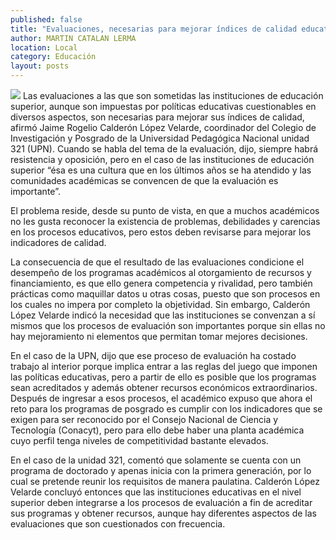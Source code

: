 ```yaml
---
published: false
title: "Evaluaciones, necesarias para mejorar índices de calidad educativa: Calderón"
author: MARTIN CATALAN LERMA
location: Local
category: Educación
layout: posts
---
```


![](http://i.imgur.com/LaHWcJ2m.jpg)
Las evaluaciones a las que son sometidas las instituciones de educación superior, aunque son impuestas por políticas educativas cuestionables en diversos aspectos, son necesarias para mejorar sus índices de calidad, afirmó Jaime Rogelio Calderón López Velarde, coordinador del Colegio de Investigación y Posgrado de la Universidad Pedagógica Nacional unidad 321 (UPN).
Cuando se habla del tema de la evaluación, dijo, siempre habrá resistencia y oposición, pero en el caso de las instituciones de educación superior “ésa es una cultura que en los últimos años se ha atendido y las comunidades académicas se convencen de que la evaluación es importante”.

El problema reside, desde su punto de vista, en que a muchos académicos no les gusta reconocer la existencia de problemas, debilidades y carencias en los procesos educativos, pero estos deben revisarse para mejorar los indicadores de calidad.

La consecuencia de que el resultado de las evaluaciones condicione el desempeño de los programas académicos al otorgamiento de recursos y financiamiento, es que ello genera competencia y rivalidad, pero también prácticas como maquillar datos u otras cosas, puesto que son procesos en los cuales no impera por completo la objetividad.
Sin embargo, Calderón López Velarde indicó la necesidad que las instituciones se convenzan a sí mismos que los procesos de evaluación son importantes porque sin ellas no hay mejoramiento ni elementos que permitan tomar mejores decisiones.

En el caso de la UPN, dijo que ese proceso de evaluación ha costado trabajo al interior porque implica entrar a las reglas del juego que imponen las políticas educativas, pero a partir de ello es posible que los programas sean acreditados y además obtener recursos económicos extraordinarios.
Después de ingresar a esos procesos, el académico expuso que ahora el reto para los programas de posgrado es cumplir con los indicadores que se exigen para ser reconocido por el Consejo Nacional de Ciencia y Tecnología (Conacyt), pero para ello debe haber una planta académica cuyo perfil tenga niveles de competitividad bastante elevados.

En el caso de la unidad 321, comentó que solamente se cuenta con un programa de doctorado y apenas inicia con la primera generación, por lo cual se pretende reunir los requisitos de manera paulatina.
Calderón López Velarde concluyó entonces que las instituciones educativas en el nivel superior deben integrarse a los procesos de evaluación a fin de acreditar sus programas y obtener recursos, aunque hay diferentes aspectos de las evaluaciones que son cuestionados con frecuencia.
